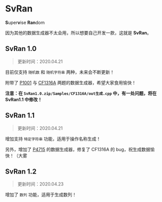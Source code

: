 # SvRan

**S**uper**v**ise **Ran**dom

因为其他的数据生成器不太会用，所以想要自己开发一款，这就是 **SvRan**。

## SvRan 1.0

>更新时间：2020.04.21

目前仅支持 `随机数` 和 `随机字符串` 两种，未来会不断更新！

附带了 [P1001](https://www.luogu.com.cn/problem/P1001) 与 [CF1316A](https://codeforces.ml/problemset/problem/1316/A) 两题的数据生成器，希望大家食用愉快！

**注意：在 `SvRan1.0.zip/Samples/CF1316A/out生成.cpp` 中，有一处问题，将在 SvRan1.1 中修改！**

## SvRan 1.1

>更新时间：2020.04.21

增加支持 `特定字符串` 功能，适用于操作名称生成！

另外，增加了 [P4715](https://www.luogu.com.cn/problem/P4715) 的数据生成器，修复了 CF1316A 的 bug，祝生成数据愉快！（大雾

## SvRan 1.2

>更新时间：2020.04.23

增加了 `数列` 功能，适用于生成数列！
